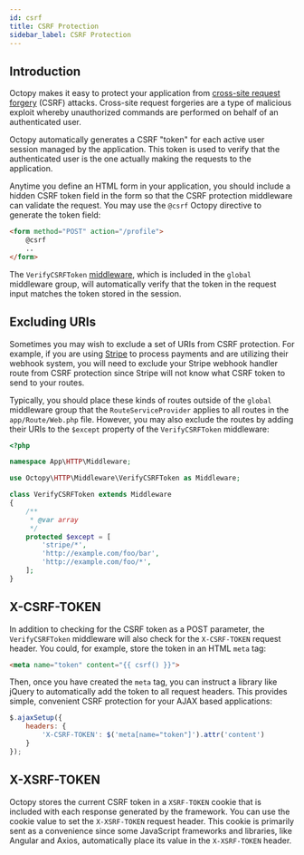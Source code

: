 ```yaml
---
id: csrf
title: CSRF Protection
sidebar_label: CSRF Protection
---
```


## Introduction

Octopy makes it easy to protect your application from [cross-site request forgery](https://en.wikipedia.org/wiki/Cross-site_request_forgery) (CSRF) attacks. Cross-site request forgeries are a type of malicious exploit whereby unauthorized commands are performed on behalf of an authenticated user.

Octopy automatically generates a CSRF "token" for each active user session managed by the application. This token is used to verify that the authenticated user is the one actually making the requests to the application.

Anytime you define an HTML form in your application, you should include a hidden CSRF token field in the form so that the CSRF protection middleware can validate the request. You may use the `@csrf` Octopy directive to generate the token field:

```html
<form method="POST" action="/profile">
    @csrf
    ..
</form>
```

The `VerifyCSRFToken` [middleware](/docs/middleware), which is included in the `global` middleware group, will automatically verify that the token in the request input matches the token stored in the session.

## Excluding URIs

Sometimes you may wish to exclude a set of URIs from CSRF protection. For example, if you are using [Stripe](https://stripe.com) to process payments and are utilizing their webhook system, you will need to exclude your Stripe webhook handler route from CSRF protection since Stripe will not know what CSRF token to send to your routes.

Typically, you should place these kinds of routes outside of the `global` middleware group that the `RouteServiceProvider` applies to all routes in the `app/Route/Web.php` file. However, you may also exclude the routes by adding their URIs to the `$except` property of the `VerifyCSRFToken` middleware:

```php
<?php

namespace App\HTTP\Middleware;

use Octopy\HTTP\Middleware\VerifyCSRFToken as Middleware;

class VerifyCSRFToken extends Middleware
{
    /**
     * @var array
     */
    protected $except = [
        'stripe/*',
        'http://example.com/foo/bar',
        'http://example.com/foo/*',
    ];
}
```

## X-CSRF-TOKEN

In addition to checking for the CSRF token as a POST parameter, the `VerifyCSRFToken` middleware will also check for the `X-CSRF-TOKEN` request header. You could, for example, store the token in an HTML `meta` tag:

```html
<meta name="token" content="{{ csrf() }}">
```
Then, once you have created the `meta` tag, you can instruct a library like jQuery to automatically add the token to all request headers. This provides simple, convenient CSRF protection for your AJAX based applications:

```javascript
$.ajaxSetup({
    headers: {
        'X-CSRF-TOKEN': $('meta[name="token"]').attr('content')
    }
});
```

## X-XSRF-TOKEN

Octopy stores the current CSRF token in a `XSRF-TOKEN` cookie that is included with each response generated by the framework. You can use the cookie value to set the `X-XSRF-TOKEN` request header.
This cookie is primarily sent as a convenience since some JavaScript frameworks and libraries, like Angular and Axios, automatically place its value in the `X-XSRF-TOKEN` header.

